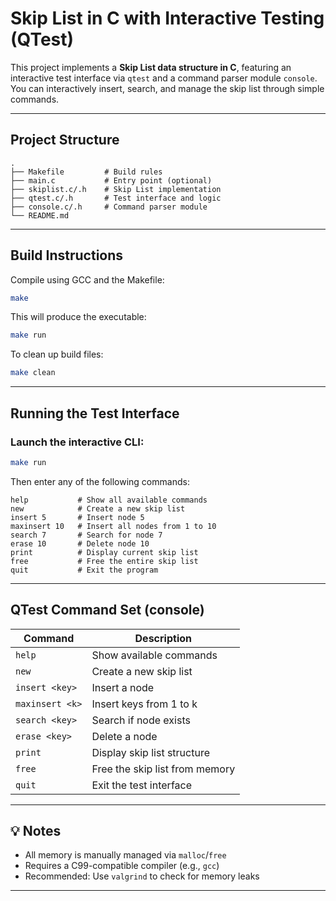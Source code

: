 # Skip List in C with Interactive Testing (QTest)

This project implements a **Skip List data structure in C**, featuring an interactive test interface via `qtest` and a command parser module `console`. You can interactively insert, search, and manage the skip list through simple commands.

---

## Project Structure

```
.
├── Makefile         # Build rules
├── main.c           # Entry point (optional)
├── skiplist.c/.h    # Skip List implementation
├── qtest.c/.h       # Test interface and logic
├── console.c/.h     # Command parser module
└── README.md
```

---

## Build Instructions

Compile using GCC and the Makefile:

```bash
make
```

This will produce the executable:

```bash
make run
```

To clean up build files:

```bash
make clean
```

---

## Running the Test Interface

### Launch the interactive CLI:

```bash
make run
```

Then enter any of the following commands:

```
help           # Show all available commands
new            # Create a new skip list
insert 5       # Insert node 5
maxinsert 10   # Insert all nodes from 1 to 10
search 7       # Search for node 7
erase 10       # Delete node 10
print          # Display current skip list
free           # Free the entire skip list
quit           # Exit the program
```

---

## QTest Command Set (console)

| Command         | Description                        |
|----------------|------------------------------------|
| `help`         | Show available commands            |
| `new`          | Create a new skip list             |
| `insert <key>` | Insert a node                      |
| `maxinsert <k>`| Insert keys from 1 to k            |
| `search <key>` | Search if node exists              |
| `erase <key>`  | Delete a node                      |
| `print`        | Display skip list structure        |
| `free`         | Free the skip list from memory     |
| `quit`         | Exit the test interface            |

---

## 💡 Notes

- All memory is manually managed via `malloc`/`free`
- Requires a C99-compatible compiler (e.g., `gcc`)
- Recommended: Use `valgrind` to check for memory leaks

---
